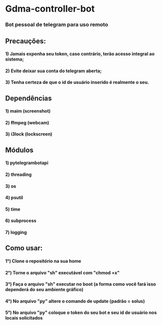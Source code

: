 # Gdma-controller-bot

### Bot pessoal de telegram para uso remoto

## Precauções:
#### 1) Jamais exponha seu token, caso contrário, terão acesso integral ao sistema;
#### 2) Evite deixar sua conta do telegram aberta;
#### 3) Tenha certeza de que o id de usuário inserido é realmente o seu.




## Dependências
#### 1) maim (screenshot)
#### 2) ffmpeg (webcam)
#### 3) i3lock (lockscreen)




## Módulos
#### 1) pytelegrambotapi
#### 2) threading
#### 3) os
#### 4) psutil
#### 5) time
#### 6) subprocess
#### 7) logging




## Como usar:
#### 1°) Clone o repositório na sua home
#### 2°) Torne o arquivo "sh" executável com "chmod +x"
#### 3°) Faça o arquivo "sh" executar no boot (a forma como você fará isso dependerá do seu ambiente gráfico)
#### 4°) No arquivo "py" altere o comando de update (padrão = solus)
#### 5°) No arquivo "py" coloque o token do seu bot e seu id de usuário nos locais solicitados
